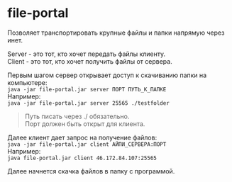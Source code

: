 # file-portal
Позволяет транспортировать крупные файлы и папки напрямую через инет.

Server - это тот, кто хочет передать файлы клиенту.  
Client - это тот, кто хочет получить файлы от сервера.

Первым шагом сервер открывает доступ к скачиванию папки на компьютере:  
`java -jar file-portal.jar server ПОРТ ПУТЬ_К_ПАПКЕ`  
Например:  
`java -jar file-portal.jar server 25565 ./testfolder`  
> Путь писать через ./ обязательно.  
> Порт должен быть открыт для клиента.

Далее клиент дает запрос на получение файлов:  
`java -jar file-portal.jar client АЙПИ_СЕРВЕРА:ПОРТ`  
Например:  
`java file-portal.jar client 46.172.84.107:25565`

Далее начнется скачка файлов в папку с программой.
